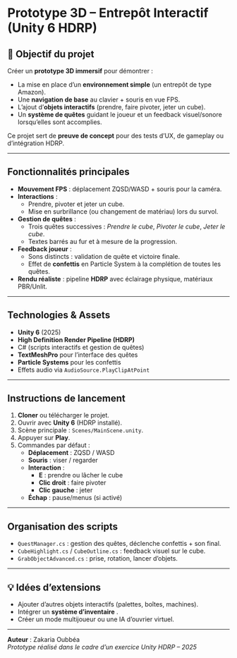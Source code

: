 # Prototype 3D – Entrepôt Interactif (Unity 6 HDRP)

## 🎯 Objectif du projet
Créer un **prototype 3D immersif** pour démontrer :
- La mise en place d’un **environnement simple** (un entrepôt de type Amazon).  
- Une **navigation de base** au clavier + souris en vue FPS.  
- L’ajout d’**objets interactifs** (prendre, faire pivoter, jeter un cube).  
- Un **système de quêtes** guidant le joueur et un feedback visuel/sonore lorsqu’elles sont accomplies.

Ce projet sert de **preuve de concept** pour des tests d’UX, de gameplay ou d’intégration HDRP.

---

## Fonctionnalités principales
- **Mouvement FPS** : déplacement ZQSD/WASD + souris pour la caméra.
- **Interactions** :
  - Prendre, pivoter et jeter un cube.
  - Mise en surbrillance (ou changement de matériau) lors du survol.
- **Gestion de quêtes** :
  - Trois quêtes successives : *Prendre le cube*, *Pivoter le cube*, *Jeter le cube*.
  - Textes barrés au fur et à mesure de la progression.
- **Feedback joueur** :
  - Sons distincts : validation de quête et victoire finale.
  - Effet de **confettis** en Particle System à la complétion de toutes les quêtes.
- **Rendu réaliste** : pipeline **HDRP** avec éclairage physique, matériaux PBR/Unlit.

---

##  Technologies & Assets
- **Unity 6** (2025)  
- **High Definition Render Pipeline (HDRP)**  
- C# (scripts interactifs et gestion de quêtes)  
- **TextMeshPro** pour l’interface des quêtes  
- **Particle Systems** pour les confettis  
- Effets audio via `AudioSource.PlayClipAtPoint`

---

## Instructions de lancement
1. **Cloner** ou télécharger le projet.  
2. Ouvrir avec **Unity 6** (HDRP installé).  
3. Scène principale : `Scenes/MainScene.unity`.  
4. Appuyer sur **Play**.  
5. Commandes par défaut :
   - **Déplacement** : ZQSD / WASD  
   - **Souris** : viser / regarder  
   - **Interaction** :  
     - **E** : prendre ou lâcher le cube  
     - **Clic droit** : faire pivoter  
     - **Clic gauche** : jeter  
   - **Échap** : pause/menus (si activé)

---

##  Organisation des scripts
- `QuestManager.cs` : gestion des quêtes, déclenche confettis + son final.  
- `CubeHighlight.cs` / `CubeOutline.cs` : feedback visuel sur le cube.  
- `GrabObjectAdvanced.cs` : prise, rotation, lancer d’objets.

---

## 💡 Idées d’extensions
- Ajouter d’autres objets interactifs (palettes, boîtes, machines).  
- Intégrer un **système d’inventaire** .  
- Créer un mode multijoueur ou une IA d’ouvrier virtuel.  

---

**Auteur** : Zakaria Oubbéa  
*Prototype réalisé dans le cadre d’un exercice Unity HDRP – 2025*  
